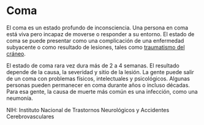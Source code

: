 Coma
====


El coma es un estado profundo de inconsciencia. Una persona en coma está viva pero incapaz de moverse o responder a su entorno. El estado de coma se puede presentar como una complicación de una enfermedad subyacente o como resultado de lesiones, tales como [traumatismo del cráneo](https://medlineplus.gov/spanish/traumaticbraininjury.html). 


El estado de coma rara vez dura más de 2 a 4 semanas. El resultado depende de la causa, la severidad y sitio de la lesión. La gente puede salir de un coma con problemas físicos, intelectuales y psicológicos. Algunas personas pueden permanecer en coma durante años o incluso décadas. Para esa gente, la causa de muerte más común es una infección, como una neumonía. 


NIH: Instituto Nacional de Trastornos Neurológicos y Accidentes Cerebrovasculares

